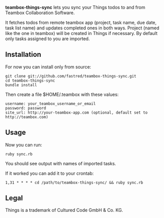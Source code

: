 
**teambox-things-sync** lets you sync your Things todos to and from Teambox Collaboration Software.

It fetches todos from remote teambox app (project, task name, due date, task list name) and updates completed ones in both ways. Project (named like the one in teambox) will be created in Things if necessary. By default only tasks assigned to you are imported.

Installation
-------------------------------------------------------------------------------

For now you can install only from source:
    
    git clone git://github.com/fastred/teambox-things-sync.git
    cd teambox-things-sync
    bundle install

Then create a file $HOME/.teambox with these values:

    username: your_teambox_username_or_email
    password: password
    site_url: http://your-teambox-app.com (optional, default set to http://teambox.com)

    
Usage
-------------------------------------------------------------------------------

Now you can run:

    ruby sync.rb

You should see output with names of imported tasks.

If it worked you can add it to your crontab:

    1,31 * * * * cd /path/to/teambox-things-sync/ && ruby sync.rb

Legal
-------------------------------------------------------------------------------

Things is a trademark of Cultured Code GmbH & Co. KG.